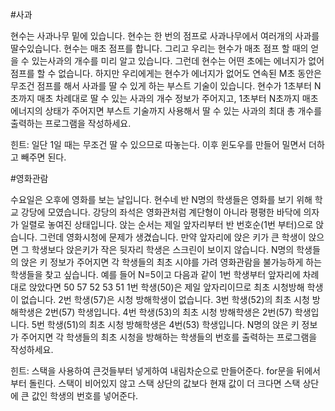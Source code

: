 #사과

현수는 사과나무 밑에 있습니다. 현수는 한 번의 점프로 사과나무에서 여러개의 사과를 딸수있습니다. 현수는 매초 점프를 합니다. 그리고 우리는 현수가 매초 점프 할 때의 얻을 수 있는사과의 개수를 미리 알고 있습니다. 그런데 현수는 어떤 초에는 에너지가 없어 점프를 할 수 없습니다. 하지만 우리에게는 현수가 에너지가 없어도 연속된 M초 동안은 무조건 점프를 해서 사과를 딸 수 있게 하는 부스트 기술이 있습니다.
현수가 1초부터 N초까지 매초 차례대로 딸 수 있는 사과의 개수 정보가 주어지고, 1초부터 N초까지 매초 에너지의 상태가 주어지면 부스트 기술까지 사용해서 딸 수 있는 사과의 최대 총 개수를 출력하는 프로그램을 작성하세요.

힌트: 일단 1일 때는 무조건 딸 수 있으므로 따놓는다. 이후 윈도우를 만들어 밀면서 더하고 빼주면 된다.

#영화관람

수요일은 오후에 영화를 보는 날입니다. 현수네 반 N명의 학생들은 영화를 보기 위해 학교 강당에 모였습니다.
강당의 좌석은 영화관처럼 계단형이 아니라 평평한 바닥에 의자가 일렬로 놓여진 상태입니다.
앉는 순서는 제일 앞자리부터 반 번호순(1번 부터)으로 앉습니다.
그런데 영화시청에 문제가 생겼습니다. 만약 앞자리에 앉은 키가 큰 학생이 앉으면 그 학생보다 앉은키가 작은 뒷자리 학생은 스크린이 보이지 않습니다.
N명의 학생들의 앉은 키 정보가 주어지면 각 학생들의 최초 시야를 가려 영화관람을 불가능하게 하는 학생들을 찾고 싶습니다.
예를 들어 N=5이고 다음과 같이 1번 학생부터 앞자리에 차례대로 앉았다면 50 57 52 53 51
1번 학생(50)은 제일 앞자리이므로 최초 시청방해 학생이 없습니다.
2번 학생(57)은 시청 방해학생이 없습니다.
3번 학생(52)의 최초 시청 방해학생은 2번(57) 학생입니다.
4번 학생(53)의 최초 시청 방해학생은 2번(57) 학생입니다.
5번 학생(51)의 최초 시청 방해학생은 4번(53) 학생입니다.
N명의 앉은 키 정보가 주어지면 각 학생들의 최초 시청을 방해하는 학생들의 번호를 출력하는 프로그램을 작성하세요.

힌트: 스택을 사용하여 큰것들부터 넣게하여 내림차순으로 만들어준다. for문을 뒤에서 부터 돌린다. 스택이 비어있지 않고 스택 상단의 값보다 현재 값이 더 크다면 스택 상단에 큰 값인 학생의 번호를 넣어준다.
